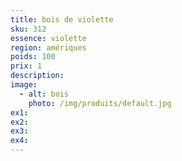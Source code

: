 ```yaml
---
title: bois de violette
sku: 312
essence: violette
region: amériques
poids: 100
prix: 1
description: 
image: 
  - alt: bois
    photo: /img/produits/default.jpg
ex1: 
ex2: 
ex3: 
ex4: 
---
```


